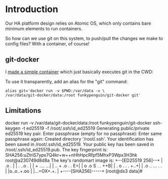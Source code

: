 # Introduction

Our HA platform design relies on Atomic OS, which only contains bare minimum elements to run containers.

So how can we use git on this system, to push/pull the changes we make to config files? With a container, of course!

## git-docker

I [made a simple container](https://github.com/funkypenguin/git-docker/blob/master/Dockerfile) which just basically executes git in the CWD:

To use it transparently, add an alias for the "git" command:

```
alias git='docker run -v $PWD:/var/data -v \
/var/data/git-docker/data:/root funkypenguin/git-docker git'
```

## Limitations

docker run -v /var/data/git-docker/data:/root funkypenguin/git-docker ssh-keygen -t ed25519 -f /root/.ssh/id_ed25519
Generating public/private ed25519 key pair.
Enter passphrase (empty for no passphrase): Enter same passphrase again: Created directory '/root/.ssh'.
Your identification has been saved in /root/.ssh/id_ed25519.
Your public key has been saved in /root/.ssh/id_ed25519.pub.
The key fingerprint is:
SHA256:uZtriS7ypx7Q4kr+w++nHhHpcRfpf5MhxP3Wpx3H3hk root@a230749d8d8a
The key's randomart image is:
+--[ED25519 256]--+
|         .o .    |
|      .  ..o .   |
|     + ....   ...|
|   .. + .o . . E=|
|  o .o  S . . ++B|
| . o  .  . . +..+|
| .o .. ...  . .  |
|o..o..+.oo       |
|...=OX+.+.       |
+----[SHA256]-----+
[root@ds3 data]#
